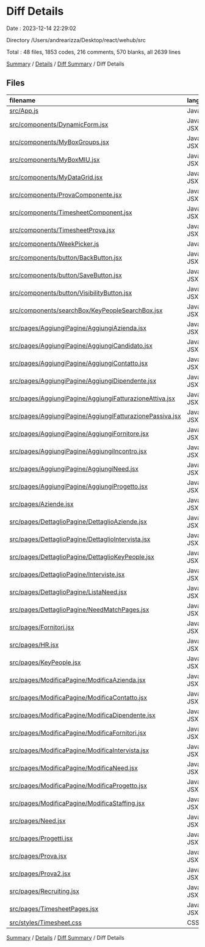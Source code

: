 # Diff Details

Date : 2023-12-14 22:29:02

Directory /Users/andrearizza/Desktop/react/wehub/src

Total : 48 files,  1853 codes, 216 comments, 570 blanks, all 2639 lines

[Summary](results.md) / [Details](details.md) / [Diff Summary](diff.md) / Diff Details

## Files
| filename | language | code | comment | blank | total |
| :--- | :--- | ---: | ---: | ---: | ---: |
| [src/App.js](/src/App.js) | JavaScript | 4 | 0 | 1 | 5 |
| [src/components/DynamicForm.jsx](/src/components/DynamicForm.jsx) | JavaScript JSX | 181 | 0 | 10 | 191 |
| [src/components/MyBoxGroups.jsx](/src/components/MyBoxGroups.jsx) | JavaScript JSX | 108 | -112 | 4 | 0 |
| [src/components/MyBoxMIU.jsx](/src/components/MyBoxMIU.jsx) | JavaScript JSX | 129 | -111 | 12 | 30 |
| [src/components/MyDataGrid.jsx](/src/components/MyDataGrid.jsx) | JavaScript JSX | 2 | 1 | 0 | 3 |
| [src/components/ProvaComponente.jsx](/src/components/ProvaComponente.jsx) | JavaScript JSX | 306 | 13 | 36 | 355 |
| [src/components/TimesheetComponent.jsx](/src/components/TimesheetComponent.jsx) | JavaScript JSX | 261 | 17 | 60 | 338 |
| [src/components/TimesheetProva.jsx](/src/components/TimesheetProva.jsx) | JavaScript JSX | 40 | 4 | 7 | 51 |
| [src/components/WeekPicker.js](/src/components/WeekPicker.js) | JavaScript | 78 | 0 | 10 | 88 |
| [src/components/button/BackButton.jsx](/src/components/button/BackButton.jsx) | JavaScript JSX | 26 | 0 | 5 | 31 |
| [src/components/button/SaveButton.jsx](/src/components/button/SaveButton.jsx) | JavaScript JSX | 22 | 0 | 3 | 25 |
| [src/components/button/VisibilityButton.jsx](/src/components/button/VisibilityButton.jsx) | JavaScript JSX | 1 | 0 | 0 | 1 |
| [src/components/searchBox/KeyPeopleSearchBox.jsx](/src/components/searchBox/KeyPeopleSearchBox.jsx) | JavaScript JSX | -2 | 2 | 0 | 0 |
| [src/pages/AggiungiPagine/AggiungiAzienda.jsx](/src/pages/AggiungiPagine/AggiungiAzienda.jsx) | JavaScript JSX | 46 | 18 | 25 | 89 |
| [src/pages/AggiungiPagine/AggiungiCandidato.jsx](/src/pages/AggiungiPagine/AggiungiCandidato.jsx) | JavaScript JSX | 71 | 5 | 29 | 105 |
| [src/pages/AggiungiPagine/AggiungiContatto.jsx](/src/pages/AggiungiPagine/AggiungiContatto.jsx) | JavaScript JSX | 36 | 3 | 23 | 62 |
| [src/pages/AggiungiPagine/AggiungiDipendente.jsx](/src/pages/AggiungiPagine/AggiungiDipendente.jsx) | JavaScript JSX | 90 | 12 | 44 | 146 |
| [src/pages/AggiungiPagine/AggiungiFatturazioneAttiva.jsx](/src/pages/AggiungiPagine/AggiungiFatturazioneAttiva.jsx) | JavaScript JSX | 16 | 0 | 7 | 23 |
| [src/pages/AggiungiPagine/AggiungiFatturazionePassiva.jsx](/src/pages/AggiungiPagine/AggiungiFatturazionePassiva.jsx) | JavaScript JSX | 39 | 1 | 20 | 60 |
| [src/pages/AggiungiPagine/AggiungiFornitore.jsx](/src/pages/AggiungiPagine/AggiungiFornitore.jsx) | JavaScript JSX | 30 | 1 | 11 | 42 |
| [src/pages/AggiungiPagine/AggiungiIncontro.jsx](/src/pages/AggiungiPagine/AggiungiIncontro.jsx) | JavaScript JSX | 9 | 0 | 9 | 18 |
| [src/pages/AggiungiPagine/AggiungiNeed.jsx](/src/pages/AggiungiPagine/AggiungiNeed.jsx) | JavaScript JSX | 90 | 25 | 54 | 169 |
| [src/pages/AggiungiPagine/AggiungiProgetto.jsx](/src/pages/AggiungiPagine/AggiungiProgetto.jsx) | JavaScript JSX | 42 | 1 | 16 | 59 |
| [src/pages/Aziende.jsx](/src/pages/Aziende.jsx) | JavaScript JSX | -2 | 26 | 5 | 29 |
| [src/pages/DettaglioPagine/DettaglioAziende.jsx](/src/pages/DettaglioPagine/DettaglioAziende.jsx) | JavaScript JSX | 1 | 0 | 1 | 2 |
| [src/pages/DettaglioPagine/DettaglioIntervista.jsx](/src/pages/DettaglioPagine/DettaglioIntervista.jsx) | JavaScript JSX | 2 | 0 | 8 | 10 |
| [src/pages/DettaglioPagine/DettaglioKeyPeople.jsx](/src/pages/DettaglioPagine/DettaglioKeyPeople.jsx) | JavaScript JSX | 2 | 0 | 3 | 5 |
| [src/pages/DettaglioPagine/Interviste.jsx](/src/pages/DettaglioPagine/Interviste.jsx) | JavaScript JSX | 3 | 0 | 1 | 4 |
| [src/pages/DettaglioPagine/ListaNeed.jsx](/src/pages/DettaglioPagine/ListaNeed.jsx) | JavaScript JSX | 6 | 0 | 0 | 6 |
| [src/pages/DettaglioPagine/NeedMatchPages.jsx](/src/pages/DettaglioPagine/NeedMatchPages.jsx) | JavaScript JSX | 47 | 9 | 4 | 60 |
| [src/pages/Fornitori.jsx](/src/pages/Fornitori.jsx) | JavaScript JSX | 8 | 0 | -1 | 7 |
| [src/pages/HR.jsx](/src/pages/HR.jsx) | JavaScript JSX | 21 | 0 | 5 | 26 |
| [src/pages/KeyPeople.jsx](/src/pages/KeyPeople.jsx) | JavaScript JSX | 56 | -28 | 6 | 34 |
| [src/pages/ModificaPagine/ModificaAzienda.jsx](/src/pages/ModificaPagine/ModificaAzienda.jsx) | JavaScript JSX | 21 | 3 | 14 | 38 |
| [src/pages/ModificaPagine/ModificaContatto.jsx](/src/pages/ModificaPagine/ModificaContatto.jsx) | JavaScript JSX | 7 | 1 | 8 | 16 |
| [src/pages/ModificaPagine/ModificaDipendente.jsx](/src/pages/ModificaPagine/ModificaDipendente.jsx) | JavaScript JSX | 0 | 0 | 3 | 3 |
| [src/pages/ModificaPagine/ModificaFornitori.jsx](/src/pages/ModificaPagine/ModificaFornitori.jsx) | JavaScript JSX | 6 | 0 | 5 | 11 |
| [src/pages/ModificaPagine/ModificaIntervista.jsx](/src/pages/ModificaPagine/ModificaIntervista.jsx) | JavaScript JSX | 0 | 0 | 10 | 10 |
| [src/pages/ModificaPagine/ModificaNeed.jsx](/src/pages/ModificaPagine/ModificaNeed.jsx) | JavaScript JSX | 68 | 0 | 32 | 100 |
| [src/pages/ModificaPagine/ModificaProgetto.jsx](/src/pages/ModificaPagine/ModificaProgetto.jsx) | JavaScript JSX | 0 | 0 | 3 | 3 |
| [src/pages/ModificaPagine/ModificaStaffing.jsx](/src/pages/ModificaPagine/ModificaStaffing.jsx) | JavaScript JSX | 29 | 0 | 15 | 44 |
| [src/pages/Need.jsx](/src/pages/Need.jsx) | JavaScript JSX | 20 | 0 | 3 | 23 |
| [src/pages/Progetti.jsx](/src/pages/Progetti.jsx) | JavaScript JSX | 2 | 0 | 0 | 2 |
| [src/pages/Prova.jsx](/src/pages/Prova.jsx) | JavaScript JSX | -132 | 318 | 22 | 208 |
| [src/pages/Prova2.jsx](/src/pages/Prova2.jsx) | JavaScript JSX | 6 | 15 | 26 | 47 |
| [src/pages/Recruiting.jsx](/src/pages/Recruiting.jsx) | JavaScript JSX | 8 | -10 | -5 | -7 |
| [src/pages/TimesheetPages.jsx](/src/pages/TimesheetPages.jsx) | JavaScript JSX | 24 | 1 | 8 | 33 |
| [src/styles/Timesheet.css](/src/styles/Timesheet.css) | CSS | 25 | 1 | 8 | 34 |

[Summary](results.md) / [Details](details.md) / [Diff Summary](diff.md) / Diff Details